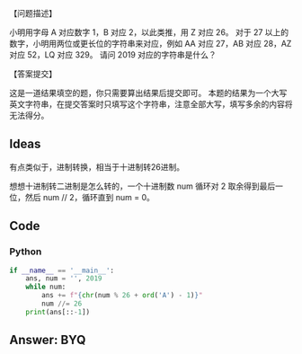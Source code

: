 【问题描述】

小明用字母 A 对应数字 1，B 对应 2，以此类推，用 Z 对应 26。
对于 27 以上的数字，小明用两位或更长位的字符串来对应，例如 AA 对应 27，AB 对应 28，AZ 对应 52，LQ 对应 329。
请问 2019 对应的字符串是什么？

【答案提交】

这是一道结果填空的题，你只需要算出结果后提交即可。
本题的结果为一个大写英文字符串，在提交答案时只填写这个字符串，注意全部大写，填写多余的内容将无法得分。

## Ideas

有点类似于，进制转换，相当于十进制转26进制。

想想十进制转二进制是怎么转的，一个十进制数 num 循环对 2 取余得到最后一位，然后 num // 2，循环直到 num = 0。

## Code

### Python

```python
if __name__ == '__main__':
    ans, num = '', 2019
    while num:
        ans += f"{chr(num % 26 + ord('A') - 1)}"
        num //= 26
    print(ans[::-1])
```

## Answer: BYQ